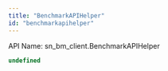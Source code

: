 ```yaml
---
title: "BenchmarkAPIHelper"
id: "benchmarkapihelper"
---
```


API Name: sn_bm_client.BenchmarkAPIHelper

```js
undefined
```